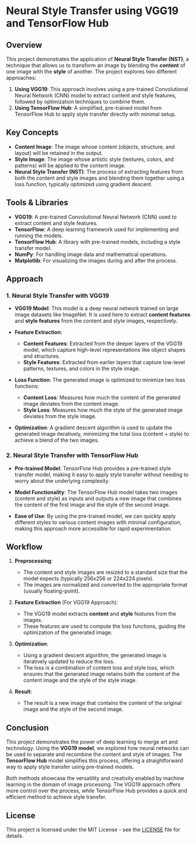 # Neural Style Transfer using VGG19 and TensorFlow Hub

## Overview

This project demonstrates the application of **Neural Style Transfer (NST)**, a technique that allows us to transform an image by blending the **content** of one image with the **style** of another. The project explores two different approaches:

1. **Using VGG19**: This approach involves using a pre-trained Convolutional Neural Network (CNN) model to extract content and style features, followed by optimization techniques to combine them.
2. **Using TensorFlow Hub**: A simplified, pre-trained model from TensorFlow Hub to apply style transfer directly with minimal setup.

## Key Concepts

- **Content Image**: The image whose content (objects, structure, and layout) will be retained in the output.
- **Style Image**: The image whose artistic style (textures, colors, and patterns) will be applied to the content image.
- **Neural Style Transfer (NST)**: The process of extracting features from both the content and style images and blending them together using a loss function, typically optimized using gradient descent.

## Tools & Libraries

- **VGG19**: A pre-trained Convolutional Neural Network (CNN) used to extract content and style features.
- **TensorFlow**: A deep learning framework used for implementing and running the models.
- **TensorFlow Hub**: A library with pre-trained models, including a style transfer model.
- **NumPy**: For handling image data and mathematical operations.
- **Matplotlib**: For visualizing the images during and after the process.



## Approach

### 1. Neural Style Transfer with VGG19

- **VGG19 Model**: This model is a deep neural network trained on large image datasets like ImageNet. It is used here to extract **content features** and **style features** from the content and style images, respectively.
  
- **Feature Extraction**: 
  - **Content Features**: Extracted from the deeper layers of the VGG19 model, which capture high-level representations like object shapes and structures.
  - **Style Features**: Extracted from earlier layers that capture low-level patterns, textures, and colors in the style image.
  
- **Loss Function**: The generated image is optimized to minimize two loss functions:
  - **Content Loss**: Measures how much the content of the generated image deviates from the content image.
  - **Style Loss**: Measures how much the style of the generated image deviates from the style image.

- **Optimization**: A gradient descent algorithm is used to update the generated image iteratively, minimizing the total loss (content + style) to achieve a blend of the two images.

### 2. Neural Style Transfer with TensorFlow Hub

- **Pre-trained Model**: TensorFlow Hub provides a pre-trained style transfer model, making it easy to apply style transfer without needing to worry about the underlying complexity.
  
- **Model Functionality**: The TensorFlow Hub model takes two images (content and style) as inputs and outputs a new image that combines the content of the first image and the style of the second image.
  
- **Ease of Use**: By using the pre-trained model, we can quickly apply different styles to various content images with minimal configuration, making this approach more accessible for rapid experimentation.



## Workflow

1. **Preprocessing**:
   - The content and style images are resized to a standard size that the model expects (typically 256x256 or 224x224 pixels).
   - The images are normalized and converted to the appropriate format (usually floating-point).

2. **Feature Extraction** (For VGG19 Approach):
   - The VGG19 model extracts **content** and **style** features from the images.
   - These features are used to compute the loss functions, guiding the optimization of the generated image.

3. **Optimization**:
   - Using a gradient descent algorithm, the generated image is iteratively updated to reduce the loss.
   - The loss is a combination of content loss and style loss, which ensures that the generated image retains both the content of the content image and the style of the style image.

4. **Result**:
   - The result is a new image that contains the content of the original image and the style of the second image.



## Conclusion

This project demonstrates the power of deep learning to merge art and technology. Using the **VGG19 model**, we explored how neural networks can be used to separate and recombine the content and style of images. The **TensorFlow Hub** model simplifies this process, offering a straightforward way to apply style transfer using pre-trained models.

Both methods showcase the versatility and creativity enabled by machine learning in the domain of image processing. The VGG19 approach offers more control over the process, while TensorFlow Hub provides a quick and efficient method to achieve style transfer.



## License

This project is licensed under the MIT License - see the [LICENSE](LICENSE) file for details.

